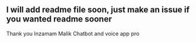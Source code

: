 ## I will add readme file soon, just make an issue if you wanted readme sooner

Thank you
Inzamam Malik
Chatbot and voice app pro